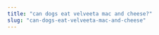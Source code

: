 ```yaml
---
title: "can dogs eat velveeta mac and cheese?"
slug: "can-dogs-eat-velveeta-mac-and-cheese"
---
```



